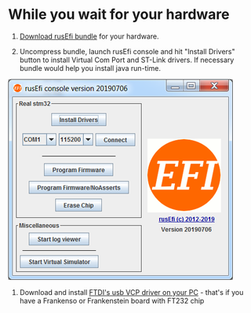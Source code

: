 # While you wait for your hardware #

1. [Download rusEfi bundle](Download) for your hardware. 

1. Uncompress bundle, launch rusEfi console and hit "Install Drivers" button to install Virtual Com Port and ST-Link drivers. If necessary bundle would help you install java run-time.

![console](FAQ/images/rusEfi_console/rusEfi_console_start_screen.png)

1. Download and install [FTDI's usb VCP driver on your PC](http://www.ftdichip.com/Drivers/VCP.htm) - that's if you have a Frankenso or Frankenstein board with FT232 chip 
